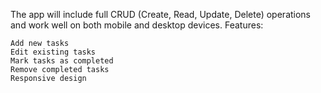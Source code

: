 The app will include full CRUD (Create, Read, Update, Delete) operations and work well on both mobile and desktop devices.
Features:

    Add new tasks
    Edit existing tasks
    Mark tasks as completed
    Remove completed tasks
    Responsive design
